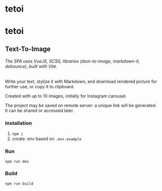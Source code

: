# tetoi

# tetoi

## Text-To-Image

###### *The SPA uses VueJS, SCSS, libraries (dom-to-image, markdown-it, debounce), built with Vite.*

Write your text, stylize it with Markdown, 
and download rendered picture for further use,
or copy it to clipboard.

Created with up to 10 images, initially for Instagram carousel.

The project may be saved on remote server: 
a unique link will be generated. 
It can be shared or accessed later.

### Installation

1. `npm i`
2. create .env based on `.env.example`

### Run

`npm run dev`

### Build

`npm run build`
